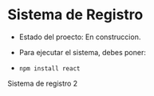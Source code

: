 <h1> Sistema de Registro</h1>

- Estado del proecto: En construccion. 

- Para ejecutar el sistema, debes poner:

- ```npm install react``` 

Sistema de registro 2
